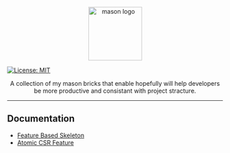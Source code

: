 <p align="center">
<img src="https://raw.githubusercontent.com/felangel/mason/master/assets/mason_full.png" height="125" alt="mason logo" />
</p>

<a href="https://opensource.org/licenses/MIT"><img src="https://img.shields.io/badge/license-MIT-purple.svg" alt="License: MIT"></a>
</p>

<p align="center">
A collection of my mason bricks that enable hopefully will help developers be more productive and consistant with project stracture.
</p>

---


## Documentation

- [Feature Based Skeleton](https://github.com/realitymolder/mason_bricks/tree/main/bricks/feature_based_skeleton)
- [Atomic CSR Feature](https://github.com/realitymolder/mason_bricks/tree/main/bricks/atomic_CSR_feature)


